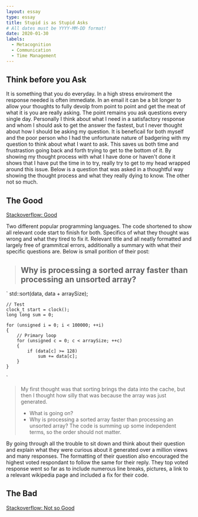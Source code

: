 ```yaml
---
layout: essay
type: essay
title: Stupid is as Stupid Asks
# All dates must be YYYY-MM-DD format!
date: 2020-01-30
labels:
  - Metacognition
  - Communication
  - Time Management
---
```


## Think before you Ask

It is something that you do everyday. In a high stress enviroment the response needed is often immediate. In an email it can be a bit longer to allow your thoughts to fully devolp from point to point and get the meat of what it is you are really asking. The point remains you ask questions every single day. Personally I think about what I need in a satisfactory response and whom I should ask to get the answer the fastest, but I never thought about how I should be asking my question. It is beneficail for both myself and the poor person who I had the unfortunate nature of badgering with my question to think about what I want to ask. This saves us both time and frustrastion going back and forth trying to get to the bottom of it. By showing my thought process with what I have done or haven't done it shows that I have put the time in to try, really try to get to my head wrapped around this issue. Below is a question that was asked in a thoughtful way showing the thought process and what they really dying to know. The other not so much.

## The Good

[Stackoverflow: Good](https://stackoverflow.com/questions/11227809/why-is-processing-a-sorted-array-faster-than-processing-an-unsorted-array)

Two different popular programming languages. The code shortened to show all relevant code start to finish for both. Specifics of what they thought was wrong and what they tired to fix it. Relevant title and all neatly formatted and largely free of grammitcal errors, additionally a summary with what their specific questions are. Below is small porition of their post:

> ## Why is processing a sorted array faster than processing an unsorted array?
`    std::sort(data, data + arraySize);

    // Test
    clock_t start = clock();
    long long sum = 0;

    for (unsigned i = 0; i < 100000; ++i)
    {
        // Primary loop
        for (unsigned c = 0; c < arraySize; ++c)
        {
            if (data[c] >= 128)
                sum += data[c];
        }
    }
`
> My first thought was that sorting brings the data into the cache, but then I thought how silly that was because the array was just generated.
> * What is going on?
> * Why is processing a sorted array faster than processing an unsorted array?
> The code is summing up some independent terms, so the order should not matter.

By going through all the trouble to sit down and think about their question and explain what they were curious about it generated over a million views and many responses. The formatting of their question also encouraged the highest voted respondant to follow the same for their reply. They top voted response went so far as to include numerous line breaks, pictures, a link to a relevant wikipedia page and included a fix for their code. 

## The Bad

[Stackoverflow: Not so Good](https://stackoverflow.com/questions/59977462/unity-gameobject-colour-change)


